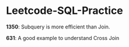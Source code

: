 # Leetcode-SQL-Practice

**1350**: Subquery is more efficient than Join.

**631**: A good example to understand Cross Join







